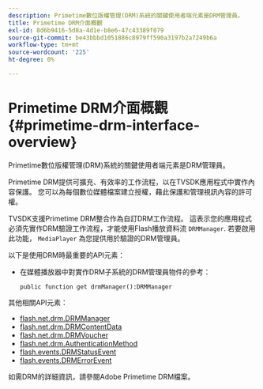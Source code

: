 ```yaml
---
description: Primetime數位版權管理(DRM)系統的關鍵使用者端元素是DRM管理員。
title: Primetime DRM介面概觀
exl-id: 8d6b9416-5d8a-4d1e-b8e6-47c43389f079
source-git-commit: be43bbbd1051886c8979ff590a3197b2a7249b6a
workflow-type: tm+mt
source-wordcount: '225'
ht-degree: 0%

---
```


# Primetime DRM介面概觀{#primetime-drm-interface-overview}

Primetime數位版權管理(DRM)系統的關鍵使用者端元素是DRM管理員。

<!--<a id="section_4DD54E085AB345FE9BE00865E56B28DB"></a>-->

Primetime DRM提供可擴充、有效率的工作流程，以在TVSDK應用程式中實作內容保護。 您可以為每個數位媒體檔案建立授權，藉此保護和管理視訊內容的許可權。

TVSDK支援Primetime DRM整合作為自訂DRM工作流程。 這表示您的應用程式必須先實作DRM驗證工作流程，才能使用Flash播放資料流 `DRMManager`. 若要啟用此功能， `MediaPlayer` 為您提供用於驗證的DRM管理員。

以下是使用DRM時最重要的API元素：

* 在媒體播放器中對實作DRM子系統的DRM管理員物件的參考：

   ```
   public function get drmManager():DRMManager 
   ```

<!--<a id="section_4204CE2731A44F67A3664AEDE8CCCA47"></a>-->

其他相關API元素：

* [flash.net.drm.DRMManager](https://help.adobe.com/en_US/FlashPlatform/reference/actionscript/3/flash/net/drm/DRMManager.html)
* [flash.net.drm.DRMContentData](https://help.adobe.com/en_US/FlashPlatform/reference/actionscript/3/flash/net/drm/DRMContentData.html)
* [flash.net.drm.DRMVoucher](https://help.adobe.com/en_US/FlashPlatform/reference/actionscript/3/flash/net/drm/DRMVoucher.html)
* [flash.net.drm.AuthenticationMethod](https://help.adobe.com/en_US/FlashPlatform/reference/actionscript/3/flash/net/drm/AuthenticationMethod.html)
* [flash.events.DRMStatusEvent](https://help.adobe.com/en_US/FlashPlatform/reference/actionscript/3/flash/events/DRMStatusEvent.html)
* [flash.events.DRMErrorEvent](https://help.adobe.com/en_US/FlashPlatform/reference/actionscript/3/flash/events/DRMErrorEvent.html)

<!--<a id="section_F58941D68EB94A5EBD1C7454D2A1B17A"></a>-->

如需DRM的詳細資訊，請參閱Adobe Primetime DRM檔案。
